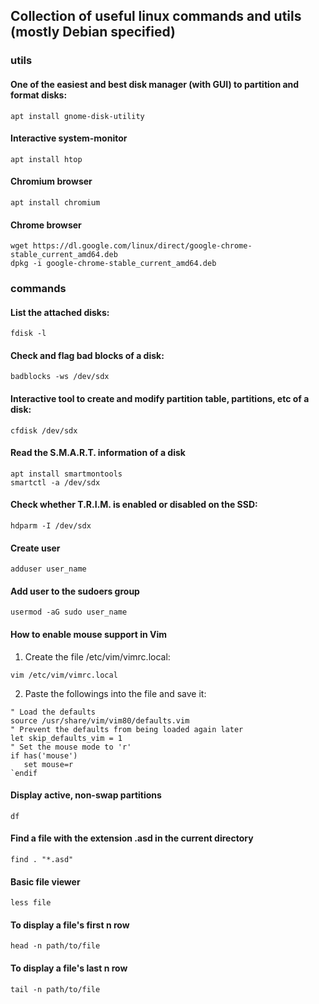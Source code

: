 ## Collection of useful linux commands and utils (mostly Debian specified)
### utils
#### One of the easiest and best disk manager (with GUI) to partition and format disks:
`apt install gnome-disk-utility`
#### Interactive system-monitor
`apt install htop`
#### Chromium browser
`apt install chromium`
#### Chrome browser
```
wget https://dl.google.com/linux/direct/google-chrome-stable_current_amd64.deb
dpkg -i google-chrome-stable_current_amd64.deb
```
### commands
#### List the attached disks: 
`fdisk -l`
#### Check and flag bad blocks of a disk:
`badblocks -ws /dev/sdx`
#### Interactive tool to create and modify partition table, partitions, etc of a disk:
`cfdisk /dev/sdx`
#### Read the S.M.A.R.T. information of a disk
```
apt install smartmontools
smartctl -a /dev/sdx
```
#### Check whether T.R.I.M. is enabled or disabled on the SSD:
`hdparm -I /dev/sdx`
#### Create user
`adduser user_name`
#### Add user to the sudoers group
`usermod -aG sudo user_name`
#### How to enable mouse support in Vim
1. Create the file /etc/vim/vimrc.local:
  ```
  vim /etc/vim/vimrc.local
  ```
2. Paste the followings into the file and save it:
  ```
  " Load the defaults
  source /usr/share/vim/vim80/defaults.vim
  " Prevent the defaults from being loaded again later
  let skip_defaults_vim = 1
  " Set the mouse mode to 'r'
  if has('mouse')
     set mouse=r
`endif
```
#### Display active, non-swap partitions
`df`
#### Find a file with the extension .asd in the current directory
`find . "*.asd"`
#### Basic file viewer
`less file`
#### To display a file's first n row
`head -n path/to/file`
#### To display a file's last n row
`tail -n path/to/file`
